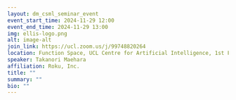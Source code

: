```yaml
---
layout: dm_csml_seminar_event
event_start_time: 2024-11-29 12:00
event_end_time: 2024-11-29 13:00
img: ellis-logo.png
alt: image-alt
join_link: https://ucl.zoom.us/j/99748820264
location: Function Space, UCL Centre for Artificial Intelligence, 1st Floor, 90 High Holborn, London WC1V 6BH
speaker: Takanori Maehara
affiliation: Roku, Inc.
title: ""
summary: ""
bio: ""
---
```

